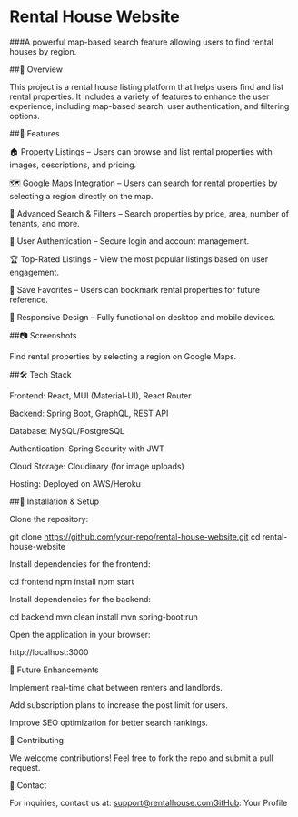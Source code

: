 # Rental House Website

###A powerful map-based search feature allowing users to find rental houses by region.

##📌 Overview

This project is a rental house listing platform that helps users find and list rental properties. It includes a variety of features to enhance the user experience, including map-based search, user authentication, and filtering options.

##🚀 Features

🏠 Property Listings – Users can browse and list rental properties with images, descriptions, and pricing.

🗺️ Google Maps Integration – Users can search for rental properties by selecting a region directly on the map.

🔎 Advanced Search & Filters – Search properties by price, area, number of tenants, and more.

🔑 User Authentication – Secure login and account management.

🏆 Top-Rated Listings – View the most popular listings based on user engagement.

📌 Save Favorites – Users can bookmark rental properties for future reference.

📱 Responsive Design – Fully functional on desktop and mobile devices.

##📷 Screenshots

Find rental properties by selecting a region on Google Maps.

##🛠️ Tech Stack

Frontend: React, MUI (Material-UI), React Router

Backend: Spring Boot, GraphQL, REST API

Database: MySQL/PostgreSQL

Authentication: Spring Security with JWT

Cloud Storage: Cloudinary (for image uploads)

Hosting: Deployed on AWS/Heroku

##📖 Installation & Setup

Clone the repository:

git clone https://github.com/your-repo/rental-house-website.git
cd rental-house-website

Install dependencies for the frontend:

cd frontend
npm install
npm start

Install dependencies for the backend:

cd backend
mvn clean install
mvn spring-boot:run

Open the application in your browser:

http://localhost:3000

🎯 Future Enhancements

Implement real-time chat between renters and landlords.

Add subscription plans to increase the post limit for users.

Improve SEO optimization for better search rankings.

🤝 Contributing

We welcome contributions! Feel free to fork the repo and submit a pull request.

📩 Contact

For inquiries, contact us at: support@rentalhouse.comGitHub: Your Profile

